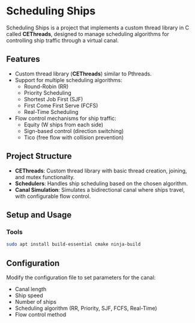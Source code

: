 # Scheduling Ships

Scheduling Ships is a project that implements a custom thread library in C called **CEThreads**, designed to manage scheduling algorithms for controlling ship traffic through a virtual canal.

## Features

- Custom thread library (**CEThreads**) similar to Pthreads.
- Support for multiple scheduling algorithms:
  - Round-Robin (RR)
  - Priority Scheduling
  - Shortest Job First (SJF)
  - First Come First Serve (FCFS)
  - Real-Time Scheduling
- Flow control mechanisms for ship traffic:
  - Equity (W ships from each side)
  - Sign-based control (direction switching)
  - Tico (free flow with collision prevention)

## Project Structure

- **CEThreads**: Custom thread library with basic thread creation, joining, and mutex functionality.
- **Schedulers**: Handles ship scheduling based on the chosen algorithm.
- **Canal Simulation**: Simulates a bidirectional canal where ships travel, with configurable flow control.

## Setup and Usage

### Tools

```bash
sudo apt install build-essential cmake ninja-build
```

## Configuration

Modify the configuration file to set parameters for the canal:

- Canal length
- Ship speed
- Number of ships
- Scheduling algorithm (RR, Priority, SJF, FCFS, Real-Time)
- Flow control method
